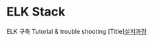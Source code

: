 # ELK Stack
ELK 구축 Tutorial & trouble shooting
[Title][설치과정](https://docs.google.com/document/d/1NSLISDqgsf0sR-B8cCe964NevSSj76fg/edit?usp=sharing&ouid=108636152877157570203&rtpof=true&sd=true)
